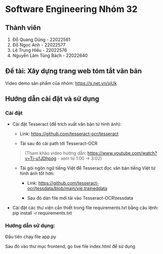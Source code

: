 # Software Engineering Nhóm 32
## Thành viên
1. Đỗ Quang Dũng - 22022561
2. Đỗ Ngọc Anh - 22022577
3. Lê Trung Hiếu - 22022576
4. Nguyễn Lâm Tùng Bách - 22022640

## Đề tài: Xây dựng trang web tóm tắt văn bản
Video demo sản phẩm của nhóm: https://s.net.vn/sjUk

## Hướng dẫn cài đặt và sử dụng
### Cài đặt
- Cài đặt Tesseract (để trích xuất văn bản từ hình ảnh):

  - Link: https://github.com/tesseract-ocr/tesseract

  - Tải sau đó cài path tới Tesseract-OCR

  > (Tham khảo video hướng dẫn: https://www.youtube.com/watch?v=Tj-u1JDhpog - xem từ 1:00 -> 3:02)


  - Tải gói ngôn ngữ tiếng Việt để Tesseract đọc văn bản tiếng Việt từ hình ảnh tốt hơn:

    - Link: https://github.com/tesseract-ocr/tessdata/blob/main/vie.traineddata

    - Sau đó dán file mới tải vào Tesseract-OCR\tessdata


- Cài đặt các thư viện cần thiết trong file requirements.txt bằng câu lệnh:
  pip install -r requirements.txt

### Hướng dẫn sử dụng:
Đầu tiên chạy file app.py

Sau đó vào thư mục frontend, go live file index.html để sử dụng
